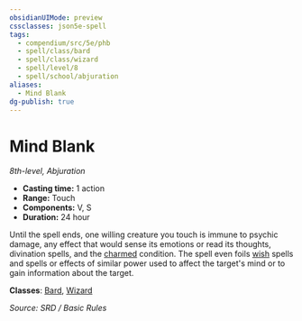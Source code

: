 ```yaml
---
obsidianUIMode: preview
cssclasses: json5e-spell
tags:
  - compendium/src/5e/phb
  - spell/class/bard
  - spell/class/wizard
  - spell/level/8
  - spell/school/abjuration
aliases:
  - Mind Blank
dg-publish: true
---
```

# Mind Blank
*8th-level, Abjuration*  

- **Casting time:** 1 action
- **Range:** Touch
- **Components:** V, S
- **Duration:** 24 hour

Until the spell ends, one willing creature you touch is immune to psychic damage, any effect that would sense its emotions or read its thoughts, divination spells, and the [charmed](rules/conditions.md#charmed) condition. The spell even foils [wish](compendium/spells/wish.md) spells and spells or effects of similar power used to affect the target's mind or to gain information about the target.

**Classes**: [Bard](bard.md), [Wizard](wizard.md)

*Source: SRD / Basic Rules*